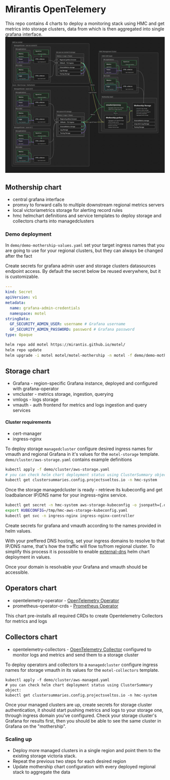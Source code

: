 # Mirantis OpenTelemery
This repo contains 4 charts to deploy a monitoring stack using HMC and get metrics into storage clusters, data from which is then aggregated into single grafana interface.
![alt text](docs/otel.png)

## Mothership chart
* central grafana interface
* promxy to forward calls to multiple downstream regional metrics servers
* local victoriametrics storage for alerting record rules
* hmc helmchart definitions and service templates to deploy storage and collectors charts into managedclusters

### Demo deployment
In `demo/demo-mothership-values.yaml` set your target ingress names that you are going to use for your regional clusters, but they can always be changed after the fact

Create secrets for grafana admin user and storage clusters datasources endpoint access. By default the secret below be reused everywhere, but it is customizable.

```yaml
---
kind: Secret
apiVersion: v1
metadata:
  name: grafana-admin-credentials
  namespace: motel
stringData:
  GF_SECURITY_ADMIN_USER: username # Grafana username
  GF_SECURITY_ADMIN_PASSWORD: password # Grafana password
type: Opaque
```

```bash
helm repo add motel https://mirantis.github.io/motel/
helm repo update
helm upgrade -i motel motel/motel-mothership -n motel -f demo/demo-mothership-values.yaml
```

## Storage chart
* Grafana - region-specific Grafana instance, deployed and configured with grafana-operator
* vmcluster - metrics storage, ingestion, querying
* vmlogs - logs storage
* vmauth - auth frontend for metrics and logs ingestion and query services

#### Cluster requirements
- cert-manager
- ingress-nginx

To deploy storage `managedcluster` configure desired ingress names for vmauth and regional Grafana in it's values for the `motel-storage` template.
`demo/cluster/aws-storage.yaml` contains example definitions

```bash
kubectl apply -f demo/cluster/aws-storage.yaml
# you can check helm chart deployment status using ClusterSummary object:
kubectl get clustersummaries.config.projectsveltos.io -n hmc-system
```
Once the storage managedcluster is ready - retrieve its kubeconfig and get loadbalancer IP/DNS name for your ingress-nginx service.

```bash
kubectl get secret -n hmc-system aws-storage-kubeconfig -o jsonpath={.data.value} | base64 -d  > /tmp/hmc-aws-storage-kubeconfig.yaml
export KUBECONFIG=/tmp/hmc-aws-storage-kubeconfig.yaml
kubectl get svc -n ingress-nginx ingress-nginx-controller
```

Create secrets for grafana and vmauth according to the names provided in helm values.

With your preffered DNS hosting, set your ingress domains to resolve to that IP/DNS name, that's how the traffic will flow to/from regional cluster. 
To simplify this process it is posssible to enable [external-dns](https://kubernetes-sigs.github.io/external-dns/) helm chart deployment in values.

Once your domain is resolvable your Grafana and vmauth should be accessible.

## Operators chart
* opentelemetry-operator - [OpenTelemetry Operator](https://opentelemetry.io/docs/kubernetes/operator/)
* prometheus-operator-crds - [Prometheus Operator](https://github.com/prometheus-community/helm-charts/tree/main/charts/prometheus-operator-crds)

This chart pre-installs all required CRDs to create Opentelemetry Collectors for metrics and logs

## Collectors chart
* opentelemetry-collectors - [OpenTelemetry Collector](https://opentelemetry.io/docs/collector/) configured to monitor logs and metrics and send them to a storage cluster

To deploy operators and collectors to a `managedcluster` configure ingress names for storage vmauth in its values for the `motel-collectors` template.

```
kubectl apply -f demo/cluster/aws-managed.yaml
# you can check helm chart deployment status using ClusterSummary object:
kubectl get clustersummaries.config.projectsveltos.io -n hmc-system
```

Once your managed clusters are up, create secrets for storage cluster authentication, it should start pushing metrics and logs to your storage one, through ingress domain you've configured.
Check your storage cluster's Grafana for results first, then you should be able to see the same cluster in Grafana on the "mothership".

### Scaling up
* Deploy more managed clusters in a single region and point them to the existing storage victoria stack.
* Repeat the previous two steps for each desired region
* Update mothership chart configuration with every deployed regional stack to aggregate the data
